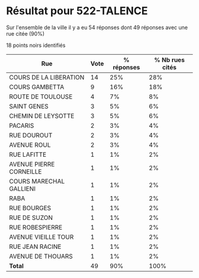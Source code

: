 # Résultat pour 522-TALENCE

Sur l'ensemble de la ville il y a eu 54 réponses dont 49 réponses avec une rue citée (90%)

18 points noirs identifiés

| Rue | Vote | % réponses | % Nb rues cités|
|-----|------|------------|----------------|
| COURS DE LA LIBERATION | 14 | 25% | 28%|
| COURS GAMBETTA | 9 | 16% | 18%|
| ROUTE DE TOULOUSE | 4 | 7% | 8%|
| SAINT GENES | 3 | 5% | 6%|
| CHEMIN DE LEYSOTTE | 3 | 5% | 6%|
| PACARIS | 2 | 3% | 4%|
| RUE DOUROUT | 2 | 3% | 4%|
| AVENUE ROUL | 2 | 3% | 4%|
| RUE LAFITTE | 1 | 1% | 2%|
| AVENUE PIERRE CORNEILLE | 1 | 1% | 2%|
| COURS MARECHAL GALLIENI | 1 | 1% | 2%|
| RABA | 1 | 1% | 2%|
| RUE BOURGES | 1 | 1% | 2%|
| RUE DE SUZON | 1 | 1% | 2%|
| RUE ROBESPIERRE | 1 | 1% | 2%|
| AVENUE VIEILLE TOUR | 1 | 1% | 2%|
| RUE JEAN RACINE | 1 | 1% | 2%|
| AVENUE DE THOUARS | 1 | 1% | 2%|
| **Total** | 49 | 90% | 100%|
